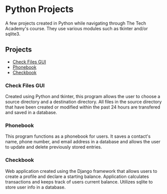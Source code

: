 # Python Projects

A few projects created in Python while navigating through The Tech Academy's course. They use various modules such as tkinter and/or sqlite3.

## Projects

* [Check Files GUI](https://github.com/pbanks74/Python-Projects/blob/main/file_transfer_assignment_2/file_transfer_2.py)
* [Phonebook](https://github.com/pbanks74/Python-Projects/tree/main/phonebook_app)
* [Checkbook]()

### Check Files GUI
Created using Python and tkinter, this program allows the user to choose a source directory and a destination directory. All files in the source directory that have been created or modified within the past 24 hours are transfered and saved in a database.

### Phonebook
This program functions as a phonebook for users. It saves a contact's name, phone number, and email address in a database and allows the user to update and delete previously stored entries.

### Checkbook
Web application created using the Django framework that allows users to create a profile and declare a starting balance. Application calculates transactions and keeps track of users current balance. Utilizes sqlite to store user info in a database.
